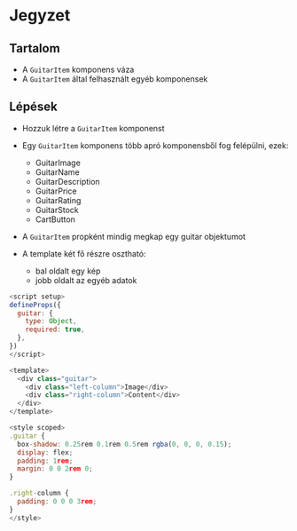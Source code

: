# Jegyzet

## Tartalom

- A `GuitarItem` komponens váza
- A `GuitarItem` által felhasznált egyéb komponensek

## Lépések

- Hozzuk létre a `GuitarItem` komponenst
- Egy `GuitarItem` komponens több apró komponensből fog felépülni, ezek:

  - GuitarImage
  - GuitarName
  - GuitarDescription
  - GuitarPrice
  - GuitarRating
  - GuitarStock
  - CartButton

- A `GuitarItem` propként mindig megkap egy guitar objektumot
- A template két fő részre osztható:
  - bal oldalt egy kép
  - jobb oldalt az egyéb adatok

```js
<script setup>
defineProps({
  guitar: {
    type: Object,
    required: true,
  },
})
</script>

<template>
  <div class="guitar">
    <div class="left-column">Image</div>
    <div class="right-column">Content</div>
  </div>
</template>

<style scoped>
.guitar {
  box-shadow: 0.25rem 0.1rem 0.5rem rgba(0, 0, 0, 0.15);
  display: flex;
  padding: 1rem;
  margin: 0 0 2rem 0;
}

.right-column {
  padding: 0 0 0 3rem;
}
</style>

```
